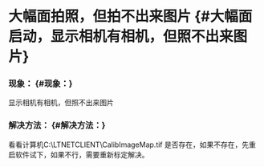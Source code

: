 # 大幅面拍照，但拍不出来图片 {#大幅面启动，显示相机有相机，但照不出来图片}

### 现象： {#现象：}

显示相机有相机，但照不出来图片

### 解决方法： {#解决方法：}

看看计算机C:\LTNETCLIENT\CalibImageMap.tif 是否存在，如果不存在，先重启软件试下，如果不行，需要重新标定解决。

